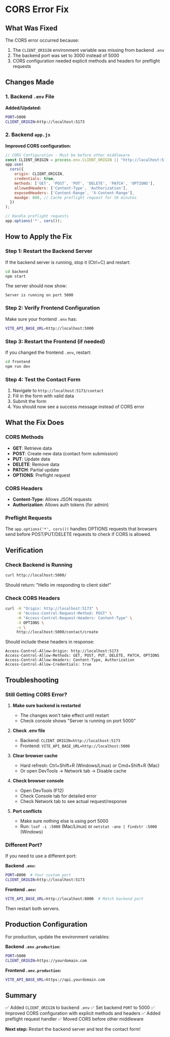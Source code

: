 # CORS Error Fix

## What Was Fixed

The CORS error occurred because:
1. The `CLIENT_ORIGIN` environment variable was missing from backend `.env`
2. The backend port was set to 3000 instead of 5000
3. CORS configuration needed explicit methods and headers for preflight requests

## Changes Made

### 1. Backend `.env` File

**Added/Updated:**
```bash
PORT=5000
CLIENT_ORIGIN=http://localhost:5173
```

### 2. Backend `app.js`

**Improved CORS configuration:**
```javascript
// CORS Configuration - Must be before other middleware
const CLIENT_ORIGIN = process.env.CLIENT_ORIGIN || "http://localhost:5173";
app.use(
  cors({
    origin: CLIENT_ORIGIN,
    credentials: true,
    methods: ['GET', 'POST', 'PUT', 'DELETE', 'PATCH', 'OPTIONS'],
    allowedHeaders: ['Content-Type', 'Authorization'],
    exposedHeaders: ['Content-Range', 'X-Content-Range'],
    maxAge: 600, // Cache preflight request for 10 minutes
  })
);

// Handle preflight requests
app.options('*', cors());
```

## How to Apply the Fix

### Step 1: Restart the Backend Server

If the backend server is running, stop it (Ctrl+C) and restart:

```bash
cd backend
npm start
```

The server should now show:
```
Server is running on port 5000
```

### Step 2: Verify Frontend Configuration

Make sure your frontend `.env` has:
```bash
VITE_API_BASE_URL=http://localhost:5000
```

### Step 3: Restart the Frontend (if needed)

If you changed the frontend `.env`, restart:

```bash
cd frontend
npm run dev
```

### Step 4: Test the Contact Form

1. Navigate to `http://localhost:5173/contact`
2. Fill in the form with valid data
3. Submit the form
4. You should now see a success message instead of CORS error

## What the Fix Does

### CORS Methods
- **GET**: Retrieve data
- **POST**: Create new data (contact form submission)
- **PUT**: Update data
- **DELETE**: Remove data
- **PATCH**: Partial update
- **OPTIONS**: Preflight request

### CORS Headers
- **Content-Type**: Allows JSON requests
- **Authorization**: Allows auth tokens (for admin)

### Preflight Requests
The `app.options('*', cors())` handles OPTIONS requests that browsers send before POST/PUT/DELETE requests to check if CORS is allowed.

## Verification

### Check Backend is Running
```bash
curl http://localhost:5000/
```
Should return: "Hello im responding to client side!"

### Check CORS Headers
```bash
curl -H "Origin: http://localhost:5173" \
     -H "Access-Control-Request-Method: POST" \
     -H "Access-Control-Request-Headers: Content-Type" \
     -X OPTIONS \
     -v \
     http://localhost:5000/contact/create
```

Should include these headers in response:
```
Access-Control-Allow-Origin: http://localhost:5173
Access-Control-Allow-Methods: GET, POST, PUT, DELETE, PATCH, OPTIONS
Access-Control-Allow-Headers: Content-Type, Authorization
Access-Control-Allow-Credentials: true
```

## Troubleshooting

### Still Getting CORS Error?

1. **Make sure backend is restarted**
   - The changes won't take effect until restart
   - Check console shows "Server is running on port 5000"

2. **Check .env file**
   - Backend: `CLIENT_ORIGIN=http://localhost:5173`
   - Frontend: `VITE_API_BASE_URL=http://localhost:5000`

3. **Clear browser cache**
   - Hard refresh: Ctrl+Shift+R (Windows/Linux) or Cmd+Shift+R (Mac)
   - Or open DevTools → Network tab → Disable cache

4. **Check browser console**
   - Open DevTools (F12)
   - Check Console tab for detailed error
   - Check Network tab to see actual request/response

5. **Port conflicts**
   - Make sure nothing else is using port 5000
   - Run: `lsof -i :5000` (Mac/Linux) or `netstat -ano | findstr :5000` (Windows)

### Different Port?

If you need to use a different port:

**Backend `.env`:**
```bash
PORT=8000  # Your custom port
CLIENT_ORIGIN=http://localhost:5173
```

**Frontend `.env`:**
```bash
VITE_API_BASE_URL=http://localhost:8000  # Match backend port
```

Then restart both servers.

## Production Configuration

For production, update the environment variables:

**Backend `.env.production`:**
```bash
PORT=5000
CLIENT_ORIGIN=https://yourdomain.com
```

**Frontend `.env.production`:**
```bash
VITE_API_BASE_URL=https://api.yourdomain.com
```

## Summary

✅ Added `CLIENT_ORIGIN` to backend `.env`
✅ Set backend `PORT` to 5000
✅ Improved CORS configuration with explicit methods and headers
✅ Added preflight request handler
✅ Moved CORS before other middleware

**Next step:** Restart the backend server and test the contact form!
